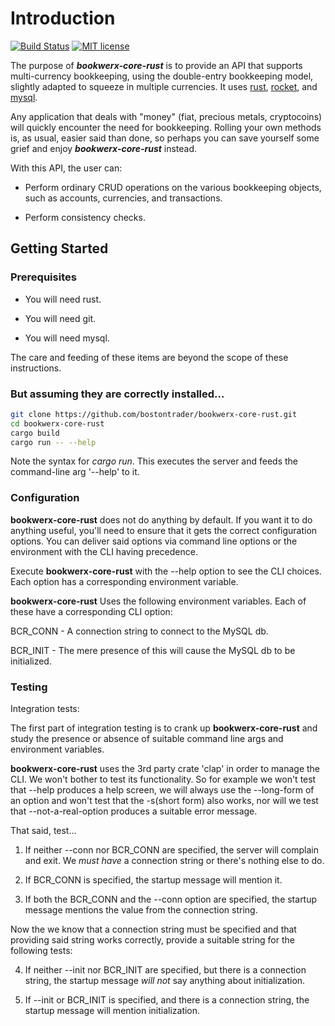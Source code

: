 # Introduction

[![Build Status](https://travis-ci.org/bostontrader/bookwerx-core-rust.png?branch=master)](https://travis-ci.org/bostontrader/bookwerx-core-rust)
[![MIT license](http://img.shields.io/badge/license-MIT-brightgreen.svg)](http://opensource.org/licenses/MIT)

The purpose of ***bookwerx-core-rust*** is to provide an API that supports multi-currency
 bookkeeping, using the double-entry bookkeeping model, slightly adapted to squeeze 
 in multiple currencies.  It uses [rust](https://www.rust-lang.org), [rocket](https://rocket.rs), and [mysql](https://www.mysql.com).

Any application that deals with "money" (fiat, precious metals, cryptocoins) will
quickly encounter the need for bookkeeping.  Rolling your own methods is, as usual,
 easier said than done, so perhaps you can save yourself some grief and enjoy ***bookwerx-core-rust*** instead.

With this API, the user can:

* Perform ordinary CRUD operations on the various bookkeeping objects,
such as accounts, currencies, and transactions.

* Perform consistency checks.


## Getting Started

### Prerequisites

* You will need rust.

* You will need git.

* You will need mysql.

The care and feeding of these items are beyond the scope of these instructions.

### But assuming they are correctly installed...

```bash
git clone https://github.com/bostontrader/bookwerx-core-rust.git
cd bookwerx-core-rust
cargo build
cargo run -- --help
```

Note the syntax for *cargo run*.  This executes the server and feeds the command-line arg '--help' to it.


### Configuration

**bookwerx-core-rust** does not do anything by default.  If you want it to do anything useful, you'll need to ensure that it gets the correct configuration options.  You can deliver said options via command line options or the environment with the CLI having precedence.

Execute **bookwerx-core-rust** with the --help option to see the CLI choices.  Each option has a corresponding environment variable.

**bookwerx-core-rust** Uses the following environment variables.  Each of these have a corresponding CLI option:

BCR_CONN - A connection string to connect to the MySQL db.

BCR_INIT - The mere presence of this will cause the MySQL db to be initialized. 


### Testing

Integration tests:

The first part of integration testing is to crank up **bookwerx-core-rust** and study the presence or absence of suitable command line args and environment variables.

**bookwerx-core-rust** uses the 3rd party crate 'clap' in order to manage the CLI.  We won't bother to test its functionality.  So for example we won't test that --help produces a help screen, we will always use the --long-form of an option and won't test that the -s(short form) also works, nor will we test that --not-a-real-option produces a suitable error message.  

That said, test...

1. If neither --conn nor BCR_CONN are specified, the server will complain and exit.  We _must have_ a connection string or there's nothing else to do.

2. If BCR_CONN is specified, the startup message will mention it.

3. If both the BCR_CONN and the --conn option are specified, the startup message mentions the value from the connection string.

Now the we know that a connection string must be specified and that providing said string works correctly, provide a suitable string for the following tests:

4. If neither --init nor BCR_INIT are specified, but there is a connection string, the startup message _will not_ say anything about initialization.

5. If --init or BCR_INIT is specified, and there is a connection string, the startup message will mention initialization.
